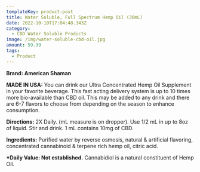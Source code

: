 ```yaml
---
templateKey: product-post
title: Water Soluble, Full Spectrum Hemp Oil (30mL)
date: 2022-10-10T17:04:48.343Z
category:
  - CBD Water Soluble Products
image: /img/water-soluble-cbd-oil.jpg
amount: 59.99
tags:
  - Product
---
```

**Brand: American Shaman**

**MADE IN USA:** You can drink our Ultra Concentrated Hemp Oil Supplement in your favorite beverage. This fast acting delivery system is up to 10 times more bio-available than CBD oil. This may be added to any drink and there are 6-7 flavors to choose from depending on the season to enhance consumption.

**Directions:** 2X Daily. (mL measure is on dropper). Use 1/2 mL in up to 8oz of liquid. Stir and drink. 1 mL contains 10mg of CBD.

**Ingredients:** Purified water by reverse osmosis, natural & artificial flavoring, concentrated cannabinoid & terpene rich hemp oil, citric acid.

**\*Daily Value: Not established.** Cannabidiol is a natural constituent of Hemp Oil.